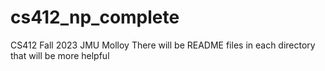 # cs412_np_complete
CS412 Fall 2023 JMU Molloy
There will be README files in each directory that will be more helpful
